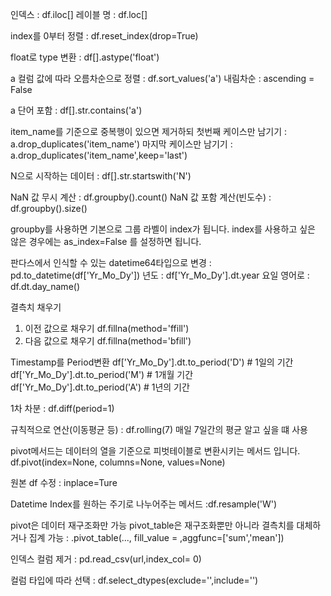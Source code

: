 인덱스 : df.iloc[]
레이블 명 : df.loc[]

index를 0부터 정렬 : df.reset_index(drop=True)

float로 type 변환 : df[].astype('float')

a 컬럼 값에 따라 오름차순으로 정렬 : df.sort_values('a')
내림차순 : ascending = False

a 단어 포함 : df[].str.contains('a')

item_name를 기준으로 중복행이 있으면 제거하되 첫번째 케이스만 남기기 : a.drop_duplicates('item_name')
마지막 케이스만 남기기 : a.drop_duplicates('item_name',keep='last')

N으로 시작하는 데이터 : df[].str.startswith('N')

NaN 값 무시 계산 : df.groupby().count()
NaN 값 포함 계산(빈도수) : df.groupby().size()

groupby를 사용하면 기본으로 그룹 라벨이 index가 됩니다.
index를 사용하고 싶은 않은 경우에는 as_index=False 를 설정하면 됩니다.

판다스에서 인식할 수 있는 datetime64타입으로 변경 : pd.to_datetime(df['Yr_Mo_Dy'])
년도 : df['Yr_Mo_Dy'].dt.year
요일 영어로 : df.dt.day_name()

결측치 채우기
1. 이전 값으로 채우기 df.fillna(method='ffill')
2. 다음 값으로 채우기 df.fillna(method='bfill')

Timestamp를 Period변환
df['Yr_Mo_Dy'].dt.to_period('D') # 1일의 기간
df['Yr_Mo_Dy'].dt.to_period('M') # 1개월 기간
df['Yr_Mo_Dy'].dt.to_period('A') # 1년의 기간

1차 차분 : df.diff(period=1)

규칙적으로 연산(이동평균 등) : df.rolling(7)
매일 7일간의 평균 알고 싶을 떄 사용

pivot메서드는 데이터의 열을 기준으로 피벗테이블로 변환시키는 메서드 입니다.
df.pivot(index=None, columns=None, values=None)

원본 df 수정 : inplace=Ture

Datetime Index를 원하는 주기로 나누어주는 메서드 :df.resample('W')

pivot은 데이터 재구조화만 가능
pivot_table은 재구조화뿐만 아니라 결측치를 대체하거나 집계 가능 : .pivot_table(..., fill_value = ,aggfunc=['sum','mean'])

인덱스 컬럼 제거 : pd.read_csv(url,index_col= 0)

컬럼 타입에 따라 선택 : df.select_dtypes(exclude='',include='')